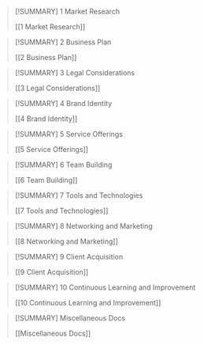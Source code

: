 
> [!SUMMARY] 1 Market Research
> 
> [[1 Market Research]]

> [!SUMMARY] 2 Business Plan
> 
> [[2 Business Plan]]

> [!SUMMARY] 3 Legal Considerations
> 
> [[3 Legal Considerations]]

> [!SUMMARY] 4 Brand Identity
> 
> [[4 Brand Identity]]

> [!SUMMARY] 5 Service Offerings
> 
> [[5 Service Offerings]]

> [!SUMMARY] 6 Team Building
> 
> [[6 Team Building]]

> [!SUMMARY] 7 Tools and Technologies
> 
> [[7 Tools and Technologies]]

> [!SUMMARY] 8 Networking and Marketing
> 
> [[8 Networking and Marketing]]
>

> [!SUMMARY] 9 Client Acquisition
> 
>[[9 Client Acquisition]]

> [!SUMMARY] 10 Continuous Learning and Improvement
> 
> [[10 Continuous Learning and Improvement]]

> [!SUMMARY] Miscellaneous Docs
> 
> [[Miscellaneous Docs]]
> 


